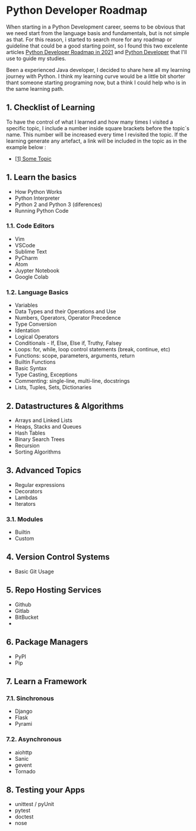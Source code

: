 # Python Developer Roadmap

When starting in a Python Development career, seems to be obvious that we need start from the language basis and fundamentals, but is not simple as that. For this reason, i started to search more for any roadmap or guideline that could be a good starting point, so I found this two excelente articles [Python Developer Roadmap in 2021](https://dev.to/hb/python-developer-roadmap-in-2021-2bmo) and [Python Developer](https://roadmap.sh/python) that I'll use to guide my studies.

Been a experienced Java developer, I decided to share here all my learning journey with Python. I think my learning curve would be a little bit shorter thant someone starting programing now, but a think I could help who is in the same learning path.

## 1. Checklist of Learning

To have the control of what I learned and how many times I visited a specific topic, I include a number inside square brackets before the topic`s name. This number will be increased every time I revisited the topic. If the learning generate any artefact, a link will be included in the topic as in the example below :

- [[1] Some Topic](https://github.com/ads1986/algorithms-and-datastructure/blob/main/src/main/java/com/algorithms/BFS.java)

## 1. Learn the basics

- How Python Works
- Python Interpreter
- Python 2 and Python 3 (diferences)
- Running Python Code

### 1.1. Code Editors

- Vim
- VSCode
- Sublime Text
- PyCharm
- Atom
- Juypter Notebook
- Google Colab

### 1.2. Language Basics

- Variables
- Data Types and their Operations and Use
- Numbers, Operators, Operator Precedence
- Type Conversion
- Identation
- Logical Operators
- Conditionals - If, Else, Else if, Truthy, Falsey
- Loops: for, while, loop control statements (break, continue, etc)
- Functions: scope, parameters, arguments, return
- Builtin Functions
- Basic Syntax
- Type Casting, Exceptions
- Commenting: single-line, multi-line, docstrings 
- Lists, Tuples, Sets, Dictionaries

## 2. Datastructures & Algorithms

- Arrays and Linked Lists
- Heaps, Stacks and Queues
- Hash Tables
- Binary Search Trees
- Recursion
- Sorting Algorithms

## 3. Advanced Topics

- Regular expressions
- Decorators
- Lambdas
- Iterators

### 3.1. Modules

- Builtin
- Custom

## 4. Version Control Systems

- Basic Git Usage

## 5. Repo Hosting Services

- Github
- Gitlab
- BitBucket
- 
## 6. Package Managers

- PyPI
- Pip

## 7. Learn a Framework

### 7.1. Sinchronous

- Django
- Flask
- Pyrami

### 7.2. Asynchronous

- aiohttp
- Sanic
- gevent
- Tornado

## 8. Testing your Apps

- unittest / pyUnit
- pytest
- doctest
- nose




